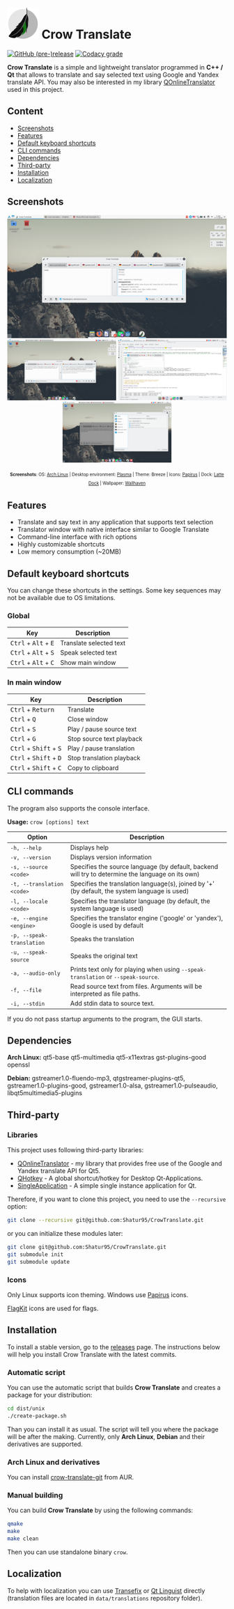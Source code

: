 # ![Crow Translate logo](./dist/unix/generic/hicolor/72x72/apps/crow-translate.png) Crow Translate

[![GitHub (pre-)release](https://img.shields.io/github/release/Shatur95/CrowTranslate/all.svg)](https://github.com/Shatur95/CrowTranslate/releases)
[![Codacy grade](https://img.shields.io/codacy/grade/b28c6646bb324ffb98092f63a9b5896e.svg)](https://app.codacy.com/project/Shatur95/crow-translate/dashboard)

**Crow Translate** is a simple and lightweight translator programmed in **C++ / Qt** that allows to translate and say selected text using Google and Yandex translate API.
You may also be interested in my library [QOnlineTranslator](https://github.com/Shatur95/QOnlineTranslator "A library for Qt5 that provides free usage of Google and Yandex translate API.") used in this project. 

## Content

-   [Screenshots](#screenshots)
-   [Features](#features)
-   [Default keyboard shortcuts](#default-keyboard-shortcuts)
-   [CLI commands](#cli-commands)
-   [Dependencies](#dependencies)
-   [Third-party](#third-party)
-   [Installation](#installation)
-   [Localization](#localization)

## Screenshots

<p align="center">
  <img src="dist/unix/screenshots/linux-plasma-screenshot-main.png?raw=true" alt="Main screenshot"/>
  <img src="dist/unix/screenshots/linux-plasma-screenshot-sentense.png?raw=true" width="250px" height="140px" alt="Sentense screenshot"/>
  <img src="dist/unix/screenshots/linux-plasma-screenshot-popup.png?raw=true" width="250px" height="140px" alt="Popup screenshot"/>
  <img src="dist/unix/screenshots/linux-plasma-screenshot-settings.png?raw=true" width="250px" height="140px" alt="Settings screenshot"/>
</p>
<p align="center">
  <sup><sub><b>Screenshots</b>: OS: <a href="https://www.archlinux.org">Arch Linux</a> | Desktop environment: <a href="https://www.kde.org/plasma-desktop">Plasma</a> | Theme: Breeze | Icons: <a href="https://github.com/PapirusDevelopmentTeam/papirus-icon-theme">Papirus</a> | Dock: <a href="https://github.com/psifidotos/Latte-Dock">Latte Dock</a> | Wallpaper: <a href="https://alpha.wallhaven.cc/wallpaper/288991">Wallhaven</a></sub></sup>
</p>

## Features

-   Translate and say text in any application that supports text selection
-   Translator window with native interface similar to Google Translate
-   Command-line interface with rich options
-   Highly customizable shortcuts
-   Low memory consumption (~20MB)

## Default keyboard shortcuts

You can change these shortcuts in the settings. Some key sequences may not be available due to OS limitations.

### Global

| Key                                             | Description             |
| ----------------------------------------------- | ----------------------- |
| <kbd>Ctrl</kbd> + <kbd>Alt</kbd> + <kbd>E</kbd> | Translate selected text |
| <kbd>Ctrl</kbd> + <kbd>Alt</kbd> + <kbd>S</kbd> | Speak selected text     |
| <kbd>Ctrl</kbd> + <kbd>Alt</kbd> + <kbd>C</kbd> | Show main window        |

### In main window

| Key                                               | Description               |
| ------------------------------------------------- | ------------------------- |
| <kbd>Ctrl</kbd> + <kbd>Return</kbd>               | Translate                 |
| <kbd>Ctrl</kbd> + <kbd>Q</kbd>                    | Close window              |
| <kbd>Ctrl</kbd> + <kbd>S</kbd>                    | Play / pause source text  |
| <kbd>Ctrl</kbd> + <kbd>G</kbd>                    | Stop source text playback |
| <kbd>Ctrl</kbd> + <kbd>Shift</kbd> + <kbd>S</kbd> | Play / pause translation  |
| <kbd>Ctrl</kbd> + <kbd>Shift</kbd> + <kbd>D</kbd> | Stop translation playback |
| <kbd>Ctrl</kbd> + <kbd>Shift</kbd> + <kbd>C</kbd> | Copy to clipboard         |

## CLI commands

The program also supports the console interface.

**Usage:** `crow [options] text`

| Option                     | Description                                                                                       |
| -------------------------- | ------------------------------------------------------------------------------------------------- |
| `-h, --help`               | Displays help                                                                                     |
| `-v, --version`            | Displays version information                                                                      |
| `-s, --source <code>`      | Specifies the source language (by default, backend will try to determine the language on its own) |
| `-t, --translation <code>` | Specifies the translation language(s), joined by '+' (by default, the system language is used)    |
| `-l, --locale <code>`      | Specifies the translator language (by default, the system language is used)                       |
| `-e, --engine <engine>`    | Specifies the translator engine ('google' or 'yandex'), Google is used by default                 |
| `-p, --speak-translation`  | Speaks the translation                                                                            |
| `-u, --speak-source`       | Speaks the original text                                                                          |
| `-a, --audio-only`         | Prints text only for playing when using `--speak-translation` or `--speak-source`.                |
| `-f, --file`               | Read source text from files. Arguments will be interpreted as file paths.                         |
| `-i, --stdin`              | Add stdin data to source text.                                                                    |

If you do not pass startup arguments to the program, the GUI starts.

## Dependencies

**Arch Linux:** qt5-base qt5-multimedia qt5-x11extras gst-plugins-good openssl

**Debian:** gstreamer1.0-fluendo-mp3, qtgstreamer-plugins-qt5, gstreamer1.0-plugins-good, gstreamer1.0-alsa, gstreamer1.0-pulseaudio, libqt5multimedia5-plugins

## Third-party

### Libraries

This project uses following third-party libraries:

-   [QOnlineTranslator](https://github.com/Shatur95/QOnlineTranslator) - my library that provides free use of the Google and Yandex translate API for Qt5.
-   [QHotkey](https://github.com/Skycoder42/QHotkey) - A global shortcut/hotkey for Desktop Qt-Applications.
-   [SingleApplication](https://github.com/itay-grudev/SingleApplication) - A simple single instance application for Qt.

Therefore, if you want to clone this project, you need to use the `--recursive` option:

```bash
git clone --recursive git@github.com:Shatur95/CrowTranslate.git
```

or you can initialize these modules later:

```bash
git clone git@github.com:Shatur95/CrowTranslate.git
git submodule init
git submodule update
```

### Icons

Only Linux supports icon theming. Windows use [Papirus](https://github.com/PapirusDevelopmentTeam/papirus-icon-theme "Free and open source SVG icon theme") icons.

[FlagKit](https://github.com/madebybowtie/FlagKit "Beautiful flag icons for usage in apps and on the web") icons are used for flags.

## Installation

To install a stable version, go to the [releases](https://github.com/Shatur95/CrowTranslate/releases) page. The instructions below will help you install Crow Translate with the latest commits. 

### Automatic script

You can use the automatic script that builds **Crow Translate** and creates a package for your distribution:

```bash
cd dist/unix
./create-package.sh
```

Than you can install it as usual. The script will tell you where the package will be after the making. Currently, only **Arch Linux**, **Debian** and their derivatives are supported.

### Arch Linux and derivatives

You can install [crow-translate-git](https://aur.archlinux.org/packages/crow-translate-git "A simple and lightweight translator that allows to translate and say the selected text using the Google and Yandex translate API") from AUR.

### Manual building

You can build **Crow Translate** by using the following commands:

```bash
qmake
make
make clean
```

Then you can use standalone binary `crow`.

## Localization

To help with localization you can use [Transefix](https://www.transifex.com/crow-translate/crow-translate) or [Qt Linguist](https://doc.qt.io/Qt-5/linguist-translators.html) directly (translation files are located in `data/translations` repository folder).
